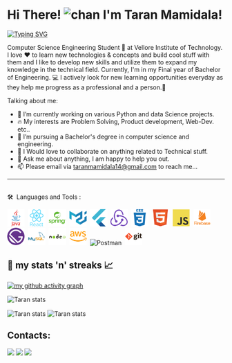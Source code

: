 
<h1 align="left">Hi There! <img  src="https://raw.githubusercontent.com/aemmadi/aemmadi/master/wave.gif" alt="chan" width="30px" height="30px"> I'm Taran Mamidala!  </h1>
 
<a href="https://git.io/typing-svg"><img src="https://readme-typing-svg.herokuapp.com?font=open+sans&weight=600&duration=3000&pause=10&color=C769F7&multiline=true&width=435&height=50&lines=Final+year+student+at+VIT;" alt="Typing SVG" /></a>



Computer Science Engineering Student 🚀 at Vellore Institute of Technology. I love ❤️ to learn new technologies & concepts and build cool stuff with them and I like to develop new skills and utilize them to expand my knowledge in the technical field. Currently, I'm in my Final year of Bachelor of Engineering. 💻 I actively look for new learning opportunities everyday as they help me progress as a professional and a person.👨  


Talking about me:

- 🔭 I’m currently working on various Python and data Science projects.
- 🔥 My interests are Problem Solving, Product development, Web-Dev. etc..
- 💼 I’m pursuing a Bachelor's degree in computer science and engineering.
- 👯 I Would love to collaborate on anything related to Technical stuff.
- 💬 Ask me about anything, I am happy to help you out.
- 📫 Please email via taranmamidala14@gmail.com to reach me...
---
<br>
 🛠 &nbsp;Languages and Tools :
 
<p>
<img src="https://github.com/devicons/devicon/blob/master/icons/java/java-original-wordmark.svg" title="Java" alt="Java" width="40" height="40"/>&nbsp;
<img src="https://github.com/devicons/devicon/blob/master/icons/react/react-original-wordmark.svg" title="React" alt="React" width="40" height="40"/>&nbsp;
<img src="https://github.com/devicons/devicon/blob/master/icons/spring/spring-original-wordmark.svg" title="Spring" alt="Spring" width="40" height="40"/>&nbsp;
<img src="https://github.com/devicons/devicon/blob/master/icons/materialui/materialui-original.svg" title="Material UI" alt="Material UI" width="40" height="40"/>&nbsp;
<img src="https://github.com/devicons/devicon/blob/master/icons/flutter/flutter-original.svg" title="Flutter" alt="Flutter" width="40" height="40"/>&nbsp;
<img src="https://github.com/devicons/devicon/blob/master/icons/redux/redux-original.svg" title="Redux" alt="Redux " width="40" height="40"/>&nbsp;
<img src="https://github.com/devicons/devicon/blob/master/icons/css3/css3-plain-wordmark.svg"  title="CSS3" alt="CSS" width="40" height="40"/>&nbsp;
<img src="https://github.com/devicons/devicon/blob/master/icons/html5/html5-original.svg" title="HTML5" alt="HTML" width="40" height="40"/>&nbsp;
<img src="https://github.com/devicons/devicon/blob/master/icons/javascript/javascript-original.svg" title="JavaScript" alt="JavaScript" width="40" height="40"/>&nbsp;
<img src="https://github.com/devicons/devicon/blob/master/icons/firebase/firebase-plain-wordmark.svg" title="Firebase" alt="Firebase" width="40" height="40"/>&nbsp;
<img src="https://github.com/devicons/devicon/blob/master/icons/gatsby/gatsby-original.svg" title="Gatsby"  alt="Gatsby" width="40" height="40"/>&nbsp;
<img src="https://github.com/devicons/devicon/blob/master/icons/mysql/mysql-original-wordmark.svg" title="MySQL"  alt="MySQL" width="40" height="40"/>&nbsp;
<img src="https://github.com/devicons/devicon/blob/master/icons/nodejs/nodejs-original-wordmark.svg" title="NodeJS" alt="NodeJS" width="40" height="40"/>&nbsp;
<img src="https://github.com/devicons/devicon/blob/master/icons/amazonwebservices/amazonwebservices-plain-wordmark.svg" title="AWS" alt="AWS" width="40" height="40"/>&nbsp;
<img src="https://www.vectorlogo.zone/logos/getpostman/getpostman-icon.svg" title="Postman"  alt="Postman" width="40" height="40"/>&nbsp;
<img src="https://github.com/devicons/devicon/blob/master/icons/git/git-original-wordmark.svg" title="Git" **alt="Git" width="40" height="40"/>&nbsp;
</p>

<h2 align="left">🎯 my stats 'n' streaks 📈</h2>

[![my github activity graph](https://activity-graph.herokuapp.com/graph?username=adroittechie&bg_color=0d0d0d&color=c241f1&line=d800db&point=6d0075&area=true&hide_border=true)](https://github.com/adroittechie/github-readme-activity-graph)

<img align="center" src="https://github-readme-stats.vercel.app/api/top-langs?username=adroittechie&theme=jolly&show_icons=true&locale=en&layout=compact" alt="Taran stats" bg_color=0d0d0d/> 

<img align="center" src="https://github-readme-stats.vercel.app/api?username=adroittechie&theme=jolly&show_icons=true&locale=en" alt="Taran stats" bg_color=0d0d0d/> <img align="center" src="https://github-readme-streak-stats.herokuapp.com/?user=adroittechie&theme=jolly" alt="Taran stats" bg_color=0d0d0d/>
## Contacts:

<div>
<a href="https://www.instagram.com/taran_mamidala/" target="_blank"><img src="https://img.shields.io/badge/-Instagram-%23E4405F?style=for-the-badge&logo=instagram&logoColor=white" target="_blank"></a>
<a href = "mailto:taranmamidala14@gmail.com"><img src="https://img.shields.io/badge/Gmail-D14836?style=for-the-badge&logo=gmail&logoColor=white" target="_blank"></a>
<a href="https://www.linkedin.com/in/taran-mamidala-09aa18196/" target="_blank"><img src="https://img.shields.io/badge/-LinkedIn-%230077B5?style=for-the-badge&logo=linkedin&logoColor=white" target="_blank"></a>   
</div>


